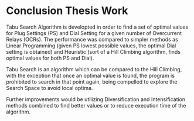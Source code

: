 # Conclusion Thesis Work
Tabu Search Algorithm is developted in order to find a set of optimal values for Plug Settings (PS) and Dial Setting for a given number 
of Overcurrent Relays (OCRs). The performance was compared to simpler methods as Linear Programming (given PS lowest possible values, the
optimal Dial setting is obtained) and Heuristic (sort of a Hill Climbing algorithm, finds optimal values for both PS and Dial).

Tabu Search is an algorithm which can be compared to the Hill Climbing, with the exception that once an optimal value is found, the program 
is prohibited to search in that point again, being compelled to explore the Search Space to avoid local optima.

Further improvements would be utilizing Diversification and Intensification methods combined to find better values or to reduce execution 
time of the algorithm.

